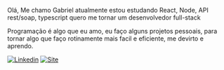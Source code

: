 Olá, Me chamo Gabriel
atualmente estou estudando React, Node, API rest/soap, typescript
quero me tornar um desenvolvedor full-stack

Programação é algo que eu amo, eu faço alguns projetos pessoais, para tornar algo que faço rotinamente mais facil e eficiente, me devirto e aprendo.


[![Linkedin](https://img.shields.io/badge/LinkedIn-0077B5?style=for-the-badge&logo=linkedin&logoColor=white)](https://www.linkedin.com/in/gabriel-batalha-lima/) 
[![Site](https://img.shields.io/badge/site%20-%23323330.svg?&style=for-the-badge&logo=site&logoColor=black&color=8000FF)](https://github.com/iuricode/README-template/blob/main/README-repository/iuricode.md)
